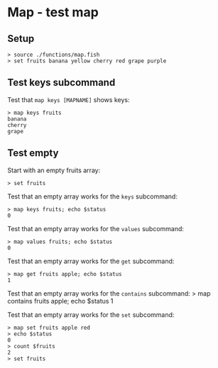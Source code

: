 # Map - test map

## Setup

    > source ./functions/map.fish
    > set fruits banana yellow cherry red grape purple

## Test keys subcommand

Test that `map keys [MAPNAME]` shows keys:

    > map keys fruits
    banana
    cherry
    grape

## Test empty

Start with an empty fruits array:

    > set fruits

Test that an empty array works for the `keys` subcommand:

    > map keys fruits; echo $status
    0

Test that an empty array works for the `values` subcommand:

    > map values fruits; echo $status
    0

Test that an empty array works for the `get` subcommand:

    > map get fruits apple; echo $status
    1

Test that an empty array works for the `contains` subcommand:
    > map contains fruits apple; echo $status
    1

Test that an empty array works for the `set` subcommand:

    > map set fruits apple red
    > echo $status
    0
    > count $fruits
    2
    > set fruits
